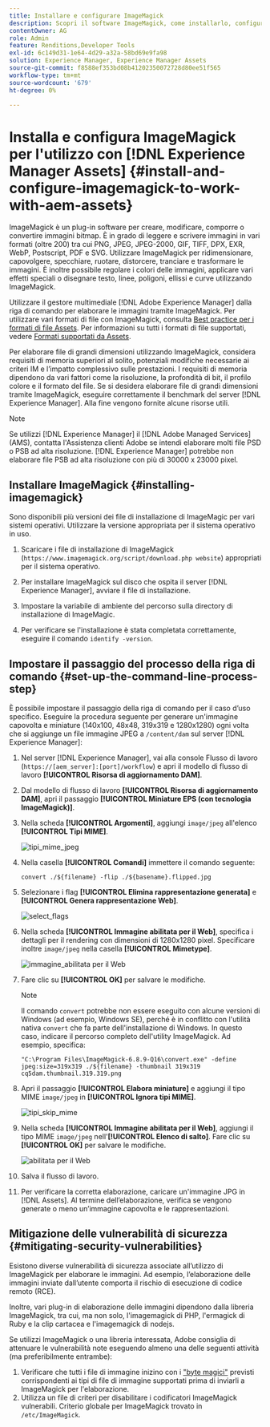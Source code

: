 ```yaml
---
title: Installare e configurare ImageMagick
description: Scopri il software ImageMagick, come installarlo, configurare il passaggio del processo della riga di comando e utilizzarlo per modificare, comporre e generare miniature dalle immagini.
contentOwner: AG
role: Admin
feature: Renditions,Developer Tools
exl-id: 6c149d31-1e64-4d29-a32a-58bd69e9fa98
solution: Experience Manager, Experience Manager Assets
source-git-commit: f8588ef353bd08b41202350072728d80ee51f565
workflow-type: tm+mt
source-wordcount: '679'
ht-degree: 0%

---
```


# Installa e configura ImageMagick per l&#39;utilizzo con [!DNL Experience Manager Assets] {#install-and-configure-imagemagick-to-work-with-aem-assets}

ImageMagick è un plug-in software per creare, modificare, comporre o convertire immagini bitmap. È in grado di leggere e scrivere immagini in vari formati (oltre 200) tra cui PNG, JPEG, JPEG-2000, GIF, TIFF, DPX, EXR, WebP, Postscript, PDF e SVG. Utilizzare ImageMagick per ridimensionare, capovolgere, specchiare, ruotare, distorcere, tranciare e trasformare le immagini. È inoltre possibile regolare i colori delle immagini, applicare vari effetti speciali o disegnare testo, linee, poligoni, ellissi e curve utilizzando ImageMagick.

Utilizzare il gestore multimediale [!DNL Adobe Experience Manager] dalla riga di comando per elaborare le immagini tramite ImageMagick. Per utilizzare vari formati di file con ImageMagick, consulta [Best practice per i formati di file Assets](/help/assets/assets-file-format-best-practices.md). Per informazioni su tutti i formati di file supportati, vedere [Formati supportati da Assets](/help/assets/assets-formats.md).

Per elaborare file di grandi dimensioni utilizzando ImageMagick, considera requisiti di memoria superiori al solito, potenziali modifiche necessarie ai criteri IM e l’impatto complessivo sulle prestazioni. I requisiti di memoria dipendono da vari fattori come la risoluzione, la profondità di bit, il profilo colore e il formato del file. Se si desidera elaborare file di grandi dimensioni tramite ImageMagick, eseguire correttamente il benchmark del server [!DNL Experience Manager]. Alla fine vengono fornite alcune risorse utili.

>[!NOTE]
>
>Se utilizzi [!DNL Experience Manager] il [!DNL Adobe Managed Services] (AMS), contatta l&#39;Assistenza clienti Adobe se intendi elaborare molti file PSD o PSB ad alta risoluzione. [!DNL Experience Manager] potrebbe non elaborare file PSB ad alta risoluzione con più di 30000 x 23000 pixel.

## Installare ImageMagick {#installing-imagemagick}

Sono disponibili più versioni dei file di installazione di ImageMagic per vari sistemi operativi. Utilizzare la versione appropriata per il sistema operativo in uso.

1. Scaricare i file di installazione di ImageMagick (`https://www.imagemagick.org/script/download.php website`) appropriati per il sistema operativo.
1. Per installare ImageMagick sul disco che ospita il server [!DNL Experience Manager], avviare il file di installazione.

1. Impostare la variabile di ambiente del percorso sulla directory di installazione di ImageMagic.
1. Per verificare se l&#39;installazione è stata completata correttamente, eseguire il comando `identify -version`.

## Impostare il passaggio del processo della riga di comando {#set-up-the-command-line-process-step}

È possibile impostare il passaggio della riga di comando per il caso d’uso specifico. Eseguire la procedura seguente per generare un&#39;immagine capovolta e miniature (140x100, 48x48, 319x319 e 1280x1280) ogni volta che si aggiunge un file immagine JPEG a `/content/dam` sul server [!DNL Experience Manager]:

1. Nel server [!DNL Experience Manager], vai alla console Flusso di lavoro (`https://[aem_server]:[port]/workflow`) e apri il modello di flusso di lavoro **[!UICONTROL Risorsa di aggiornamento DAM]**.
1. Dal modello di flusso di lavoro **[!UICONTROL Risorsa di aggiornamento DAM]**, apri il passaggio **[!UICONTROL Miniature EPS (con tecnologia ImageMagick)]**.
1. Nella scheda **[!UICONTROL Argomenti]**, aggiungi `image/jpeg` all&#39;elenco **[!UICONTROL Tipi MIME]**.

   ![tipi_mime_jpeg](assets/mime_types_jpeg.png)

1. Nella casella **[!UICONTROL Comandi]** immettere il comando seguente:

   `convert ./${filename} -flip ./${basename}.flipped.jpg`

1. Selezionare i flag **[!UICONTROL Elimina rappresentazione generata]** e **[!UICONTROL Genera rappresentazione Web]**.

   ![select_flags](assets/select_flags.png)

1. Nella scheda **[!UICONTROL Immagine abilitata per il Web]**, specifica i dettagli per il rendering con dimensioni di 1280x1280 pixel. Specificare inoltre `image/jpeg` nella casella **[!UICONTROL Mimetype]**.

   ![immagine_abilitata](assets/web_enabled_image.png) per il Web

1. Fare clic su **[!UICONTROL OK]** per salvare le modifiche.

   >[!NOTE]
   >
   >Il comando `convert` potrebbe non essere eseguito con alcune versioni di Windows (ad esempio, Windows SE), perché è in conflitto con l&#39;utilità nativa `convert` che fa parte dell&#39;installazione di Windows. In questo caso, indicare il percorso completo dell&#39;utility ImageMagick. Ad esempio, specifica:
   >
   >
   >`"C:\Program Files\ImageMagick-6.8.9-Q16\convert.exe" -define jpeg:size=319x319 ./${filename} -thumbnail 319x319 cq5dam.thumbnail.319.319.png`

1. Apri il passaggio **[!UICONTROL Elabora miniature]** e aggiungi il tipo MIME `image/jpeg` in **[!UICONTROL Ignora tipi MIME]**.

   ![tipi_skip_mime](assets/skip_mime_types.png)

1. Nella scheda **[!UICONTROL Immagine abilitata per il Web]**, aggiungi il tipo MIME `image/jpeg` nell&#39;**[!UICONTROL Elenco di salto]**. Fare clic su **[!UICONTROL OK]** per salvare le modifiche.

   ![abilitata per il Web](assets/web_enabled.png)

1. Salva il flusso di lavoro.

1. Per verificare la corretta elaborazione, caricare un&#39;immagine JPG in [!DNL Assets]. Al termine dell’elaborazione, verifica se vengono generate o meno un’immagine capovolta e le rappresentazioni.

## Mitigazione delle vulnerabilità di sicurezza {#mitigating-security-vulnerabilities}

Esistono diverse vulnerabilità di sicurezza associate all’utilizzo di ImageMagick per elaborare le immagini. Ad esempio, l’elaborazione delle immagini inviate dall’utente comporta il rischio di esecuzione di codice remoto (RCE).

Inoltre, vari plug-in di elaborazione delle immagini dipendono dalla libreria ImageMagick, tra cui, ma non solo, l&#39;imagemagick di PHP, l&#39;ermagick di Ruby e la clip cartacea e l&#39;imagemagick di nodejs.

Se utilizzi ImageMagick o una libreria interessata, Adobe consiglia di attenuare le vulnerabilità note eseguendo almeno una delle seguenti attività (ma preferibilmente entrambe):

1. Verificare che tutti i file di immagine inizino con i [&quot;byte magici&quot;](https://en.wikipedia.org/wiki/List_of_file_signatures) previsti corrispondenti ai tipi di file di immagine supportati prima di inviarli a ImageMagick per l&#39;elaborazione.
1. Utilizza un file di criteri per disabilitare i codificatori ImageMagick vulnerabili. Criterio globale per ImageMagick trovato in `/etc/ImageMagick`.
